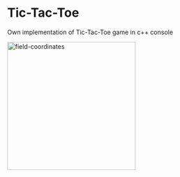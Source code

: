 # Tic-Tac-Toe
Own implementation of Tic-Tac-Toe game in c++ console

<img width="294" alt="field-coordinates" src="https://github.com/MrTitusZ/Tic-Tac-Toe/assets/56884843/d4b82d71-f13e-48b2-9470-9c8274a3dfe1">
